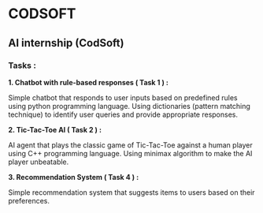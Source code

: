 # CODSOFT

## AI internship (CodSoft)

### Tasks :

**1. Chatbot with rule-based responses ( Task 1 ) :**

Simple chatbot that responds to user inputs based on predefined rules using python programming language. Using dictionaries (pattern matching technique) to identify user queries and provide appropriate responses.

**2. Tic-Tac-Toe AI ( Task 2 ) :**

AI agent that plays the classic game of Tic-Tac-Toe against a human player using C++ programming language. Using minimax algorithm to make the AI player unbeatable.

**3. Recommendation System ( Task 4 ) :**

Simple recommendation system that suggests items to users based on their preferences.
